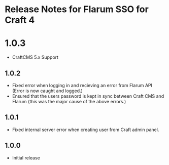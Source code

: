 # Release Notes for Flarum SSO for Craft 4

# 1.0.3
- CraftCMS 5.x Support

## 1.0.2
- Fixed error when logging in and recieving an error from Flarum API (Error is now caught and logged.)
- Ensured that the users password is kept in sync between Craft CMS and Flarum (this was the major cause of the above errors.)

## 1.0.1
- Fixed internal server error when creating user from Craft admin panel.

## 1.0.0
- Initial release

